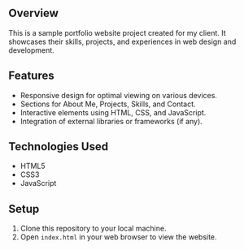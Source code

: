 

## Overview
This is a sample portfolio website project created for my client. It showcases their skills, projects, and experiences in web design and development.

## Features
- Responsive design for optimal viewing on various devices.
- Sections for About Me, Projects, Skills, and Contact.
- Interactive elements using HTML, CSS, and JavaScript.
- Integration of external libraries or frameworks (if any).

## Technologies Used
- HTML5
- CSS3
- JavaScript

## Setup
1. Clone this repository to your local machine.
2. Open `index.html` in your web browser to view the website.


